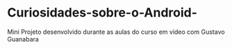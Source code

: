 # Curiosidades-sobre-o-Android-
Mini Projeto desenvolvido durante as aulas do curso em video com Gustavo Guanabara 
